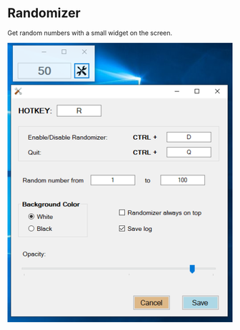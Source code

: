 # Randomizer

Get random numbers with a small widget on the screen.

![alt text](https://github.com/JoanAreMart/Randomizer/blob/master/Randomizer/Resources/RandomizerPicture.PNG)
